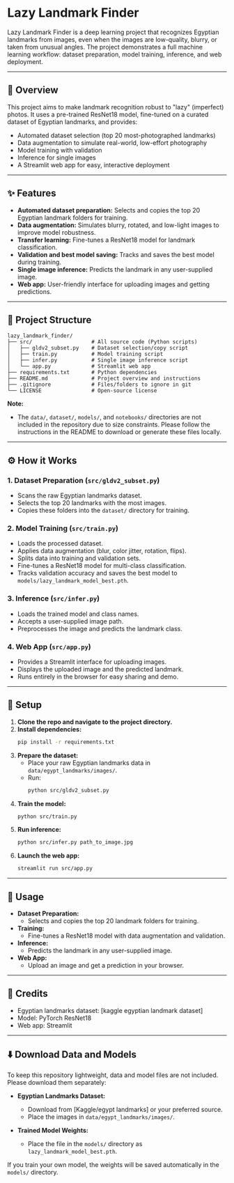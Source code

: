 # Lazy Landmark Finder

Lazy Landmark Finder is a deep learning project that recognizes Egyptian landmarks from images, even when the images are low-quality, blurry, or taken from unusual angles. The project demonstrates a full machine learning workflow: dataset preparation, model training, inference, and web deployment.

---

## 🚩 Overview
This project aims to make landmark recognition robust to "lazy" (imperfect) photos. It uses a pre-trained ResNet18 model, fine-tuned on a curated dataset of Egyptian landmarks, and provides:
- Automated dataset selection (top 20 most-photographed landmarks)
- Data augmentation to simulate real-world, low-effort photography
- Model training with validation
- Inference for single images
- A Streamlit web app for easy, interactive deployment

---

## ✨ Features
- **Automated dataset preparation:** Selects and copies the top 20 Egyptian landmark folders for training.
- **Data augmentation:** Simulates blurry, rotated, and low-light images to improve model robustness.
- **Transfer learning:** Fine-tunes a ResNet18 model for landmark classification.
- **Validation and best model saving:** Tracks and saves the best model during training.
- **Single image inference:** Predicts the landmark in any user-supplied image.
- **Web app:** User-friendly interface for uploading images and getting predictions.

---

## 📁 Project Structure
```
lazy_landmark_finder/
├── src/                   # All source code (Python scripts)
│   ├── gldv2_subset.py    # Dataset selection/copy script
│   ├── train.py           # Model training script
│   ├── infer.py           # Single image inference script
│   └── app.py             # Streamlit web app
├── requirements.txt       # Python dependencies
├── README.md              # Project overview and instructions
├── .gitignore             # Files/folders to ignore in git
└── LICENSE                # Open-source license
```

**Note:**
- The `data/`, `dataset/`, `models/`, and `notebooks/` directories are not included in the repository due to size constraints. Please follow the instructions in the README to download or generate these files locally.

---

## ⚙️ How it Works

### 1. **Dataset Preparation (`src/gldv2_subset.py`)**
- Scans the raw Egyptian landmarks dataset.
- Selects the top 20 landmarks with the most images.
- Copies these folders into the `dataset/` directory for training.

### 2. **Model Training (`src/train.py`)**
- Loads the processed dataset.
- Applies data augmentation (blur, color jitter, rotation, flips).
- Splits data into training and validation sets.
- Fine-tunes a ResNet18 model for multi-class classification.
- Tracks validation accuracy and saves the best model to `models/lazy_landmark_model_best.pth`.

### 3. **Inference (`src/infer.py`)**
- Loads the trained model and class names.
- Accepts a user-supplied image path.
- Preprocesses the image and predicts the landmark class.

### 4. **Web App (`src/app.py`)**
- Provides a Streamlit interface for uploading images.
- Displays the uploaded image and the predicted landmark.
- Runs entirely in the browser for easy sharing and demo.

---

## 🚀 Setup
1. **Clone the repo and navigate to the project directory.**
2. **Install dependencies:**
   ```sh
   pip install -r requirements.txt
   ```
3. **Prepare the dataset:**
   - Place your raw Egyptian landmarks data in `data/egypt_landmarks/images/`.
   - Run:
     ```sh
     python src/gldv2_subset.py
     ```
4. **Train the model:**
   ```sh
   python src/train.py
   ```
5. **Run inference:**
   ```sh
   python src/infer.py path_to_image.jpg
   ```
6. **Launch the web app:**
   ```sh
   streamlit run src/app.py
   ```

---

## 📝 Usage
- **Dataset Preparation:**
  - Selects and copies the top 20 landmark folders for training.
- **Training:**
  - Fine-tunes a ResNet18 model with data augmentation and validation.
- **Inference:**
  - Predicts the landmark in any user-supplied image.
- **Web App:**
  - Upload an image and get a prediction in your browser.

---

## 🙏 Credits
- Egyptian landmarks dataset: [kaggle egyptian landmark dataset]
- Model: PyTorch ResNet18
- Web app: Streamlit

---

## ⬇️ Download Data and Models

To keep this repository lightweight, data and model files are not included. Please download them separately:

- **Egyptian Landmarks Dataset:**
  - Download from [Kaggle/egypt landmarks] or your preferred source.
  - Place the images in `data/egypt_landmarks/images/`.

- **Trained Model Weights:**
 
  - Place the file in the `models/` directory as `lazy_landmark_model_best.pth`.

If you train your own model, the weights will be saved automatically in the `models/` directory.


